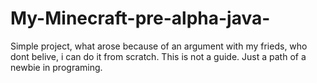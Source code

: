 # My-Minecraft-pre-alpha-java-
Simple project, what arose because of an argument with my frieds, who dont belive, i can do it from scratch.
This is not a guide. Just a path of a newbie in programing.
